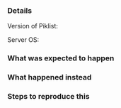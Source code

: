 ### Details

Version of Piklist:

Server OS:

### What was expected to happen

### What happened instead

### Steps to reproduce this
